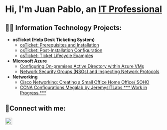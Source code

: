 <h1>Hi, I'm Juan Pablo, an <a href="https://www.linkedin.com/in/juan-pablo-prado-b7398a273/">IT Professional</a></h1>

<h2>👨‍💻 Information Technology Projects:</h2>

- <b>osTicket (Help Desk Ticketing System)</b>
  - [osTicket: Prerequisites and Installation](https://github.com/PradoJuanPablo/osticket-prereqs)
  - [osTicket: Post-Installation Configuration](https://github.com/PradoJuanPablo/post-install-config)
  - [osTicket: Ticket Lifecycle Examples](https://github.com/PradoJuanPablo/ticket-lifecycle)
- <b>Microsoft Azure</b>
  - [Configuring On-premises Active Directory within Azure VMs](https://github.com/PradoJuanPablo/configure-ad)
  - [Network Security Groups (NSGs) and Inspecting Network Protocols](https://github.com/PradoJuanPablo/azure-network-protocols)
- <b>Networking</b>
  - [Cisco Networking: Creating a Small Office Home Office/ SOHO ](https://github.com/PradoJuanPablo/networking)
  - [CCNA Configurations Megalab by JeremysITLabs *** Work in Progress ***](https://github.com/PradoJuanPablo/ccna-megalab)
      



<h2>🤳Connect with me:</h2>


[<img align="left" alt="Josh | LinkedIn" width="22px" src="https://cdn.jsdelivr.net/npm/simple-icons@v3/icons/linkedin.svg" />][linkedin]




[linkedin]: https://www.linkedin.com/in/juan-pablo-prado-b7398a273/
